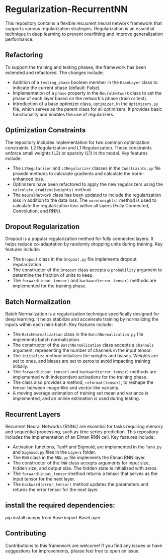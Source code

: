 # Regularization-RecurrentNN
This repository contains a flexible recuurent neural network framework that supports various regularization strategies. Regularization is an essential technique in deep learning to prevent overfitting and improve generalization performance.

## Refactoring

To support the training and testing phases, the framework has been extended and refactored. The changes include:

- Addition of a `testing_phase` boolean member in the `BaseLayer` class to indicate the current phase (default: False).
- Implementation of a `phase` property in the `NeuralNetwork` class to set the phase of each layer based on the network's phase (train or test).
- Introduction of a base optimizer class, `Optimizer`, in the `Optimizers.py` file, which serves as the parent class for all optimizers. It provides basic functionality and enables the use of regularizers.

## Optimization Constraints

The repository includes implementation for two common optimization constraints: L2 Regularization and L1 Regularization. These constraints enforce small weights (L2) or sparsity (L1) in the model. Key features include:

- The `L2Regularizer` and `L1Regularizer` classes in the `Constraints.py` file provide methods to calculate gradients and calculate the norm-enhanced loss.
- Optimizers have been refactored to apply the new regularizers using the `calculate_gradient(weights)` method.
- The `NeuralNetwork` class has been updated to include the regularization loss in addition to the data loss. The `norm(weights)` method is used to calculate the regularization loss within all layers (Fully Connected, Convolution, and RNN).

## Dropout Regularization

Dropout is a popular regularization method for fully connected layers. It helps reduce co-adaptation by randomly dropping units during training. Key features include:

- The `Dropout` class in the `Dropout.py` file implements dropout regularization.
- The constructor of the `Dropout` class accepts a `probability` argument to determine the fraction of units to keep.
- The `forward(input_tensor)` and `backward(error_tensor)` methods are implemented for the training phase.

## Batch Normalization

Batch Normalization is a regularization technique specifically designed for deep learning. It helps stabilize and accelerate training by normalizing the inputs within each mini-batch. Key features include:

- The `BatchNormalization` class in the `BatchNormalization.py` file implements batch normalization.
- The constructor of the `BatchNormalization` class accepts a `channels` argument, representing the number of channels in the input tensor.
- The `initialize` method initializes the weights and biases. Weights are set to ones, and biases are set to zeros to avoid impacting training initially.
- The `forward(input_tensor)` and `backward(error_tensor)` methods are implemented with independent activations for the training phase.
- The class also provides a method, `reformat(tensor)`, to reshape the tensor between image-like and vector-like variants.
- A moving average estimation of training set mean and variance is implemented, and an online estimation is used during testing.

## Recurrent Layers

Recurrent Neural Networks (RNNs) are essential for tasks requiring memory and sequential processing, such as time series prediction. This repository includes the implementation of an Elman RNN cell. Key features include:

- Activation functions, TanH and Sigmoid, are implemented in the `TanH.py` and `Sigmoid.py` files in the `Layers` folder.
- The `RNN` class in the `RNN.py` file implements the Elman RNN layer.
- The constructor of the `RNN` class accepts arguments for input size, hidden size, and output size. The hidden state is initialized with zeros.
- The `forward(input_tensor)`method returns a tensor that serves as the input tensor for the next layer.
- The `backward(error_tensor)` method updates the parameters and returns the error tensor for the next layer.
## install the required dependencies:
pip install numpy
from Base import BaseLayer

## Contributing
Contributions to this framework are welcome! If you find any issues or have suggestions for improvements, please feel free to open an issue.

